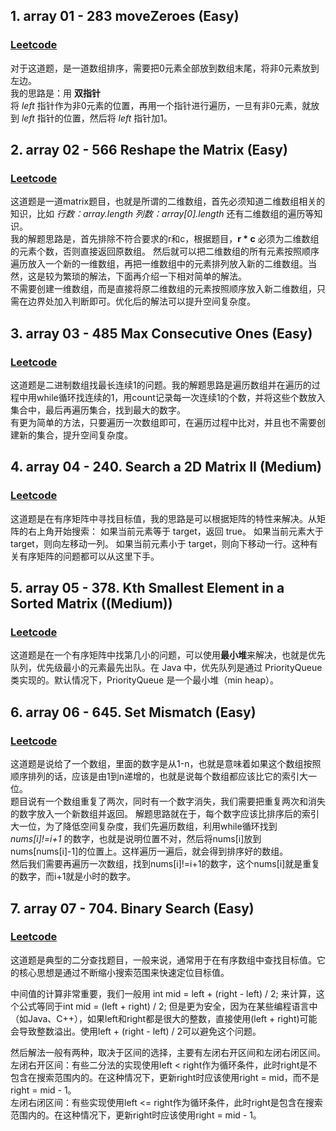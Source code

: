  ## 1. array 01 - 283 moveZeroes (Easy)
### [Leetcode](https://leetcode.com/problems/move-zeroes/description/) 
对于这道题，是一道数组排序，需要把0元素全部放到数组末尾，将非0元素放到左边。  
我的思路是：用 **双指针**  
将 *left* 指针作为非0元素的位置，再用一个指针进行遍历，一旦有非0元素，就放到 *left* 指针的位置，然后将 *left* 指针加1。 

## 2. array 02 - 566 Reshape the Matrix (Easy)
### [Leetcode](https://leetcode.com/problems/reshape-the-matrix/description/) 
这道题是一道matrix题目，也就是所谓的二维数组，首先必须知道二维数组相关的知识，比如 *行数：array.length 列数：array[0].length*
还有二维数组的遍历等知识。  
我的解题思路是，首先排除不符合要求的r和c，根据题目，**r * c** 必须为二维数组的元素个数，否则直接返回原数组。 
然后就可以把二维数组的所有元素按照顺序遍历放入一个新的一维数组，再把一维数组中的元素排列放入新的二维数组。当然，这是较为繁琐的解法，下面再介绍一下相对简单的解法。  
不需要创建一维数组，而是直接将原二维数组的元素按照顺序放入新二维数组，只需在边界处加入判断即可。优化后的解法可以提升空间复杂度。

## 3. array 03 - 485 Max Consecutive Ones (Easy)
### [Leetcode](https://leetcode.com/problems/max-consecutive-ones/description/)
这道题是二进制数组找最长连续1的问题。我的解题思路是遍历数组并在遍历的过程中用while循环找连续的1，用count记录每一次连续1的个数，并将这些个数放入集合中，最后再遍历集合，找到最大的数字。  
有更为简单的方法，只要遍历一次数组即可，在遍历过程中比对，并且也不需要创建新的集合，提升空间复杂度。

## 4. array 04 - 240. Search a 2D Matrix II (Medium)
### [Leetcode](https://leetcode.com/problems/search-a-2d-matrix-ii/)
这道题是在有序矩阵中寻找目标值，我的思路是可以根据矩阵的特性来解决。从矩阵的右上角开始搜索： 如果当前元素等于 target，返回 true。 如果当前元素大于 target，则向左移动一列。 如果当前元素小于 target，则向下移动一行。这种有关有序矩阵的问题都可以从这里下手。

## 5. array 05 - 378. Kth Smallest Element in a Sorted Matrix ((Medium))
### [Leetcode](https://leetcode.com/problems/kth-smallest-element-in-a-sorted-matrix/description/)
这道题是在一个有序矩阵中找第几小的问题，可以使用**最小堆**来解决，也就是优先队列，优先级最小的元素最先出队。在 Java 中，优先队列是通过 PriorityQueue 类实现的。默认情况下，PriorityQueue 是一个最小堆（min heap）。

## 6. array 06 - 645. Set Mismatch (Easy)
### [Leetcode](https://leetcode.com/problems/set-mismatch/description/)
这道题是说给了一个数组，里面的数字是从1-n，也就是意味着如果这个数组按照顺序排列的话，应该是由1到n递增的，也就是说每个数组都应该比它的索引大一位。  
题目说有一个数组重复了两次，同时有一个数字消失，我们需要把重复两次和消失的数字放入一个新数组并返回。 
解题思路就在于，每个数字应该比排序后的索引大一位，为了降低空间复杂度，我们先遍历数组，利用while循环找到 *nums[i]!=i+1* 的数字，也就是说明位置不对，然后将nums[i]放到nums[nums[i]-1]的位置上。这样遍历一遍后，就会得到排序好的数组。  
然后我们需要再遍历一次数组，找到nums[i]!=i+1的数字，这个nums[i]就是重复的数字，而i+1就是小时的数字。

## 7. array 07 - 704. Binary Search (Easy)
### [Leetcode](https://leetcode.com/problems/binary-search/description/)
这道题是典型的二分查找题目，一般来说，通常用于在有序数组中查找目标值。它的核心思想是通过不断缩小搜索范围来快速定位目标值。  

中间值的计算非常重要，我们一般用 int mid = left + (right - left) / 2; 来计算，这个公式等同于int mid = (left + right) / 2; 但是更为安全，因为在某些编程语言中（如Java、C++），如果left和right都是很大的整数，直接使用(left + right)可能会导致整数溢出。使用left + (right - left) / 2可以避免这个问题。  

然后解法一般有两种，取决于区间的选择，主要有左闭右开区间和左闭右闭区间。  
左闭右开区间：有些二分法的实现使用left < right作为循环条件，此时right是不包含在搜索范围内的。在这种情况下，更新right时应该使用right = mid，而不是right = mid - 1。  
左闭右闭区间：有些实现使用left <= right作为循环条件，此时right是包含在搜索范围内的。在这种情况下，更新right时应该使用right = mid - 1。




